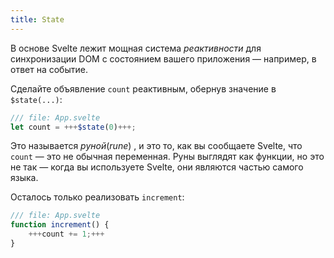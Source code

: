 ```yaml
---
title: State
---
```


В основе Svelte лежит мощная система _реактивности_ для синхронизации DOM с состоянием вашего приложения — например, в ответ на событие.

Сделайте объявление `count` реактивным, обернув значение в `$state(...)`:

```js
/// file: App.svelte
let count = +++$state(0)+++;
```

Это называется _руной_(_rune_) , и это то, как вы сообщаете Svelte, что `count` — это не обычная переменная. Руны выглядят как функции, но это не так — когда вы используете Svelte, они являются частью самого языка.

Осталось только реализовать `increment`:

```js
/// file: App.svelte
function increment() {
	+++count += 1;+++
}
```
